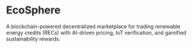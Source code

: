 # EcoSphere
A blockchain-powered decentralized marketplace for trading renewable energy credits (RECs) with AI-driven pricing, IoT verification, and gamified sustainability rewards.
